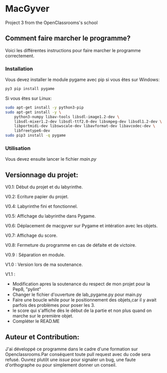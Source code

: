 # MacGyver
Project 3 from the OpenClassrooms's school

## Comment faire marcher le programme?
Voici les différentes instructions pour faire marcher le programme correctement.
### Installation 
Vous devez installer le module pygame avec pip si vous êtes sur Windows:
```bash
py3 pip install pygame
```
Si vous êtes sur Linux:
```bash
sudo apt-get install -y python3-pip
sudo apt-get install -y \
    python3-numpy libav-tools libsdl-image1.2-dev \
    libsdl-mixer1.2-dev libsdl-ttf2.0-dev libsmpeg-dev libsdl1.2-dev \
    libportmidi-dev libswscale-dev libavformat-dev libavcodec-dev \
    libfreetype6-dev
sudo pip3 install -q pygame
```
### Utilisation 
Vous devez ensuite lancer le fichier _main.py_

## Versionnage du projet:

V0.1: Début du projet et du labyrinthe.

V0.2: Ecriture papier du projet.

V0.4: Labyrinthe fini et fonctionnel.

V0.5: Affichage du labyrinthe dans Pygame.

V0.6: Déplacement de macgyver sur Pygame et intération avec les objets.

V0.7: Affichage du score.

V0.8: Fermeture du programme en cas de défaite et de victoire.

V0.9 : Séparation en module.

V1.0 : Version lors de ma soutenance.

V1.1 :
- Modification apres la soutenance du respect de mon projet pour la Pep8, "pylint"
- Changer le fichier d'ouverture de lab_pygame.py pour main.py
- Faire une boucle while pour le positionnement des objets,car il y avait parfois des problèmes pour poser les 3.
- le score qui s'affiche dès le début de la partie et non plus quand on marche sur le première objet.
- Compléter le READ.ME

## Auteur et Contribution:

J'ai développé ce programme dans le cadre d'une formation sur Openclassrooms.Par conséquent toute pull request avec du code sera refusé.
Ouvrez plutôt une _issue_ pour signaler un bug, une faute d'orthographe ou pour simplement donner un conseil.


